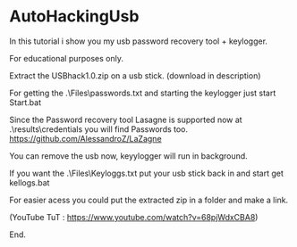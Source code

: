 # AutoHackingUsb

In this tutorial i show you my usb password recovery tool + keylogger.

For educational purposes only.

Extract the USBhack1.0.zip on a usb stick. (download in description)

For getting the .\Files\passwords.txt and starting the keylogger just start Start.bat

Since the Password recovery tool Lasagne is supported now at .\results\credentials you will find Passwords too.
https://github.com/AlessandroZ/LaZagne

You can remove the usb now, keyylogger will run in background.

If you want the .\Files\Keyloggs.txt put your usb stick back in and start get kellogs.bat

For easier acess you could put the extracted zip in a folder and make a link.

(YouTube TuT : https://www.youtube.com/watch?v=68pjWdxCBA8)

End.
